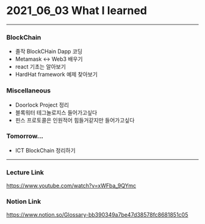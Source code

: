 # 2021_06_03 What I learned

-----

### BlockChain

* 졸작 BlockCHain Dapp 코딩
* Metamask <-> Web3 배우기
* react 기초는 알아보기
* HardHat framework 예제 찾아보기

### Miscellaneous

* Doorlock Project 정리
* 블록워터 테그놀로지스 들어가고싶다
* 핀스 프로토콜은 인원적어 힘들거같지만 들어가고싶다

### Tomorrow...

* ICT BlockChain 정리하기

-----

### Lecture Link

<https://www.youtube.com/watch?v=xWFba_9QYmc>

### Notion Link

<https://www.notion.so/Glossary-bb390349a7be47d38578fc8681851c05>